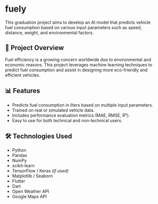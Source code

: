 # fuely

This graduation project aims to develop an AI model that predicts vehicle fuel consumption based on various input parameters such as speed, distance, weight, and environmental factors.

## 📌 Project Overview

Fuel efficiency is a growing concern worldwide due to environmental and economic reasons. This project leverages machine learning techniques to predict fuel consumption and assist in designing more eco-friendly and efficient vehicles.

## 📊 Features

- Predicts fuel consumption in liters based on multiple input parameters.
- Trained on real or simulated vehicle data.
- Includes performance evaluation metrics (MAE, RMSE, R²).
- Easy to use for both technical and non-technical users.

## 🛠️ Technologies Used

- Python
- Pandas
- NumPy
- scikit-learn
- TensorFlow / Keras *(if used)*
- Matplotlib / Seaborn
- Flutter
- Dart
- Open Weather API
- Google Maps API

